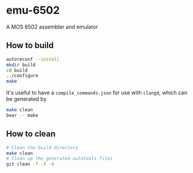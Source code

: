 # emu-6502

A MOS 6502 assembler and emulator

## How to build

```sh
autoreconf --install
mkdir build
cd build
../configure
make
```

It's useful to have a `compile_commands.json` for use with `clangd`, which can be generated by

```sh
make clean
bear -- make
```

## How to clean

```sh
# Clean the build directory
make clean
# Clean up the generated autotools files
git clean -f -X -d
```
